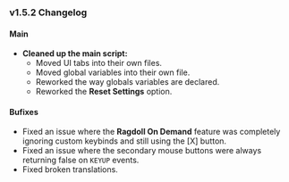 ### v1.5.2 Changelog

#### Main

- **Cleaned up the main script:**
  - Moved UI tabs into their own files.
  - Moved global variables into their own file.
  - Reworked the way globals variables are declared.
  - Reworked the **Reset Settings** option.

#### Bufixes

- Fixed an issue where the **Ragdoll On Demand** feature was completely ignoring custom keybinds and still using the [X] button.
- Fixed an issue where the secondary mouse buttons were always returning false on `KEYUP` events.
- Fixed broken translations.
